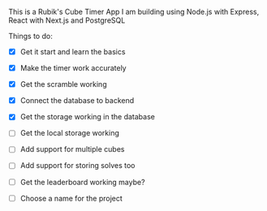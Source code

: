 This is a Rubik's Cube Timer App I am building using Node.js with Express, React with Next.js and PostgreSQL


Things to do:

- [x] Get it start and learn the basics
- [x] Make the timer work accurately
- [x] Get the scramble working
- [x] Connect the database to backend
- [x] Get the storage working in the database
- [ ] Get the local storage working
- [ ] Add support for multiple cubes
- [ ] Add support for storing solves too
- [ ] Get the leaderboard working maybe?
- [ ] Choose a name for the project

